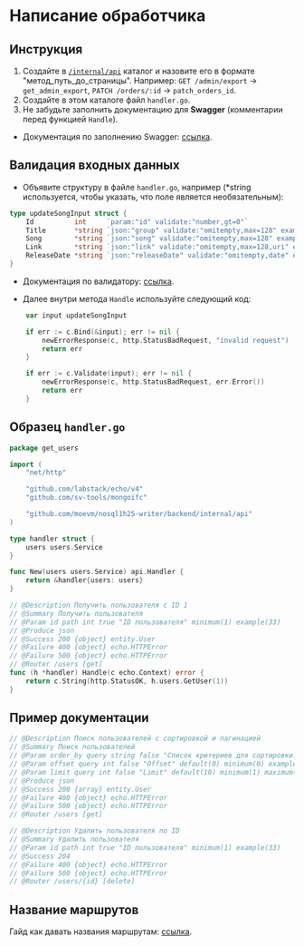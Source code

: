 # Написание обработчика
## Инструкция
1. Создайте в [`/internal/api`](../internal/api) каталог и назовите его в формате "метод_путь_до_страницы". Например: `GET /admin/export` → `get_admin_export`, `PATCH /orders/:id` → `patch_orders_id`.
2. Создайте в этом каталоге файл `handler.go`.
3. Не забудьте заполнить документацию для **Swagger** (комментарии перед функцией `Handle`).

* Документация по заполнению Swagger: [ссылка](https://github.com/swaggo/swag/blob/master/README.md).

## Валидация входных данных
* Объявите структуру в файле `handler.go`, например (*string используется, чтобы указать, что поле является необязательным):
```go
type updateSongInput struct {
	Id          int     `param:"id" validate:"number,gt=0"`
	Title       *string `json:"group" validate:"omitempty,max=128" example:"Promo for vegetables"`
	Song        *string `json:"song" validate:"omitempty,max=128" example:"Best Compilation"`
	Link        *string `json:"link" validate:"omitempty,max=128,uri" example:"https://www.youtube.com/watch?v=Xsp3_a-PMTw"`
	ReleaseDate *string `json:"releaseDate" validate:"omitempty,date" example:"2006-06-22"`
}
```

* Документация по валидатору: [ссылка](https://github.com/go-playground/validator/blob/master/README.md).

* Далее внутри метода `Handle` используйте следующий код:
```go
	var input updateSongInput

	if err := c.Bind(&input); err != nil {
		newErrorResponse(c, http.StatusBadRequest, "invalid request")
		return err
	}

	if err := c.Validate(input); err != nil {
		newErrorResponse(c, http.StatusBadRequest, err.Error())
		return err
	}
```

## Образец `handler.go`
```go
package get_users

import (
	"net/http"

	"github.com/labstack/echo/v4"
	"github.com/sv-tools/mongoifc"

	"github.com/moevm/nosql1h25-writer/backend/internal/api"
)

type handler struct {
	users users.Service
}

func New(users users.Service) api.Handler {
	return &handler{users: users}
}

// @Description Получить пользователя с ID 1
// @Summary Получить пользователя
// @Param id path int true "ID пользователя" minimum(1) example(33)
// @Produce json
// @Success 200 {object} entity.User
// @Failure 400 {object} echo.HTTPError
// @Failure 500 {object} echo.HTTPError
// @Router /users [get]
func (h *handler) Handle(c echo.Context) error {
	return c.String(http.StatusOK, h.users.GetUser(1))
}
```

## Пример документации
```go
// @Description Поиск пользователей с сортировкой и пагинацией
// @Summary Поиск пользователей
// @Param order_by query string false "Список критериев для сортировки. Если не указан порядок, то по возрастанию." example(id:asc,name:desc,created_at)
// @Param offset query int false "Offset" default(0) minimum(0) example(10)
// @Param limit query int false "Limit" default(10) minimum(1) maximum(20) example(10)
// @Produce json
// @Success 200 {array} entity.User
// @Failure 400 {object} echo.HTTPError
// @Failure 500 {object} echo.HTTPError
// @Router /users [get]
```

```go
// @Description Удалить пользователя по ID
// @Summary Удалить пользователя
// @Param id path int true "ID пользователя" minimum(1) example(33)
// @Success 204
// @Failure 400 {object} echo.HTTPError
// @Failure 500 {object} echo.HTTPError
// @Router /users/{id} [delete]
```

## Название маршрутов
Гайд как давать названия маршрутам: [ссылка](https://restfulapi.net/resource-naming/).